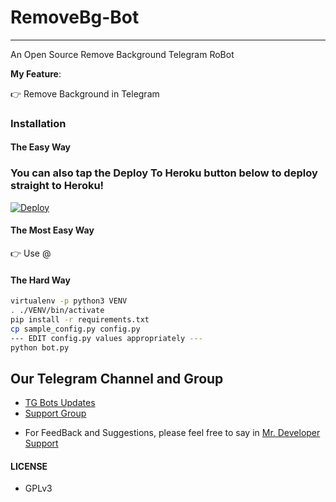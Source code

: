 # RemoveBg-Bot

---

An Open Source Remove Background Telegram RoBot

**My Feature**:

👉 Remove Background in Telegram

### Installation

#### The Easy Way


### You can also tap the Deploy To Heroku button below to deploy straight to Heroku!

[![Deploy](https://www.herokucdn.com/deploy/button.svg)](https://www.heroku.com/deploy?template=https://github.com/MrBotDeveloper/RemoveBg-Bot/tree/main)

#### The Most Easy Way 

👉 Use @

#### The Hard Way

```sh
virtualenv -p python3 VENV
. ./VENV/bin/activate
pip install -r requirements.txt
cp sample_config.py config.py
--- EDIT config.py values appropriately ---
python bot.py
```
## Our Telegram Channel and Group

* [TG Bots Updates](https://telegram.dog/Mr_Bot_Developer)
* [Support Group](https://telegram.dog/Mr_Developer_Support)


- For FeedBack and Suggestions, please feel free to say in [Mr. Developer Support](https://t.me/Mr_Bot_Developer/6)

#### LICENSE
- GPLv3
